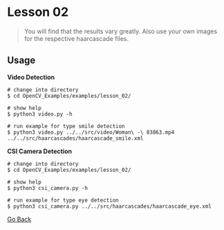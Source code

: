 # Lesson 02

> You will find that the results vary greatly. Also use your own images for the respective haarcascade files.

## Usage

**Video Detection**

```shell
# change into directory
$ cd OpenCV_Examples/examples/lesson_02/

# show help
$ python3 video.py -h

# run example for type smile detection
$ python3 video.py ../../src/video/Woman\ -\ 83863.mp4 ../../src/haarcascades/haarcascade_smile.xml
```

**CSI Camera Detection**

```shell
# change into directory
$ cd OpenCV_Examples/examples/lesson_02/

# show help
$ python3 csi_camera.py -h

# run example for type eye detection
$ python3 csi_camera.py ../../src/haarcascades/haarcascade_eye.xml 
```

[Go Back](../../README.md)
